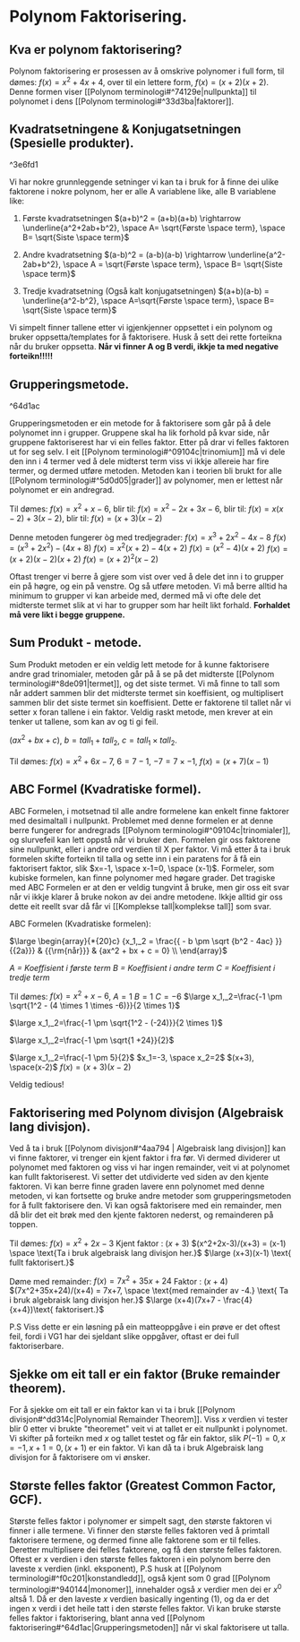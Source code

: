 # Polynom Faktorisering.

## Kva er polynom faktorisering?

Polynom faktorisering er prosessen av å omskrive polynomer i full form, til dømes: $f(x) = x^2+4x+4$, over til ein lettere form, $f(x)=(x+2)(x+2)$. Denne formen viser [[Polynom terminologi#^74129e|nullpunkta]] til polynomet i dens [[Polynom terminologi#^33d3ba|faktorer]].

## Kvadratsetningene & Konjugatsetningen (Spesielle produkter).

^3e6fd1

Vi har nokre grunnleggende setninger vi kan ta i bruk for å finne dei ulike faktorene i nokre polynom, her er alle A variablene like, alle B variablene like:

1. Første kvadratsetningen $(a+b)^2 = (a+b)(a+b) \rightarrow \underline{a^2+2ab+b^2}, \space A= \sqrt{Første \space term}, \space B= \sqrt{Siste \space term}$

2. Andre kvadratsetning
$(a-b)^2 = (a-b)(a-b) \rightarrow \underline{a^2-2ab+b^2}, \space A = \sqrt{Første \space term}, \space B= \sqrt{Siste \space term}$

3. Tredje kvadratsetning (Også kalt konjugatsetningen)
$(a+b)(a-b) = \underline{a^2-b^2}, \space A=\sqrt{Første \space term}, \space B= \sqrt{Siste \space term}$

Vi simpelt finner tallene etter vi igjenkjenner oppsettet i ein polynom og bruker oppsetta/templates for å faktorisere. Husk å sett dei rette forteikna når du bruker oppsetta.
**Når vi finner A og B verdi, ikkje ta med negative forteikn!!!!!**

## Grupperingsmetode.

^64d1ac

Grupperingsmetoden er ein metode for å faktorisere som går på å dele polynomet inn i grupper. Gruppene skal ha lik forhold på kvar side, når gruppene faktoriserest har vi ein felles faktor. Etter på drar vi felles faktoren ut for seg selv. I eit [[Polynom terminologi#^09104c|trinomium]] må vi dele den inn i 4 termer ved å dele midterst term viss vi ikkje allereie har fire termer, og dermed utføre metoden. Metoden kan i teorien bli brukt for alle [[Polynom terminologi#^5d0d05|grader]] av polynomer, men er lettest når polynomet er ein andregrad.

Til dømes:
$f(x)=x^2+x-6$, blir til:
$f(x)=x^2-2x+3x-6$, blir til:
$f(x)=x(x-2)+3(x-2)$, blir til:
$f(x)=(x+3)(x-2)$

Denne metoden fungerer òg med tredjegrader:
$f(x)=x^3+2x^2-4x-8$
$f(x)=(x^3+2x^2)-(4x+8)$
$f(x)=x^2(x+2)-4(x+2)$
$f(x)=(x^2-4)(x+2)$
$f(x)=(x+2)(x-2)(x+2)$
$f(x)=(x+2)^2(x-2)$

Oftast trenger vi berre å gjere som vist over ved å dele det inn i to grupper ein på høgre, og ein på venstre. Og så utføre metoden. 
Vi må berre alltid ha minimum to grupper vi kan arbeide med, dermed må vi ofte dele det midterste termet slik at vi har to grupper som har heilt likt forhald. **Forhaldet må vere likt i begge gruppene.**

## Sum Produkt - metode.
Sum Produkt metoden er ein veldig lett metode for å kunne faktorisere andre grad trinomialer, metoden går på å se på det midterste [[Polynom terminologi#^8de091|termet]], og det siste termet. Vi må finne to tall som når addert sammen blir det midterste termet sin koeffisient, og multiplisert sammen blir det siste termet sin koeffisient. Dette er faktorene til tallet når vi setter x foran tallene i ein faktor. Veldig raskt metode, men krever at ein tenker ut tallene, som kan av og ti gi feil.

$(ax^2+bx+c)$,
$b=tall_1+tall_2$, 
$c=tall_1\times tall_2.$

Til dømes:
$f(x)=x^2+6x-7$,
$6 = 7-1$,
$-7=7 \times -1$,
$f(x)=(x+7)(x-1)$


## ABC Formel (Kvadratiske formel).

ABC Formelen, i motsetnad til alle andre formelene kan enkelt finne faktorer med desimaltall i nullpunkt. Problemet med denne formelen er at denne berre fungerer for andregrads [[Polynom terminologi#^09104c|trinomialer]], og slurvefeil kan lett oppstå når vi bruker den. Formelen gir oss faktorene sine nullpunkt, eller i andre ord verdien til X per faktor. Vi må etter å ta i bruk formelen skifte forteikn til talla og sette inn i ein paratens for å få ein faktorisert faktor, slik $x=-1, \space x-1=0, \space (x-1)$. Formeler, som kubiske formelen, kan finne polynomer med høgare grader. Det tragiske med ABC Formelen er at den er veldig tungvint å bruke, men gir oss eit svar når vi ikkje klarer å bruke nokon av dei andre metodene. Ikkje alltid gir oss dette eit reellt svar då får vi [[Komplekse tall|komplekse tall]] som svar.

ABC Formelen (Kvadratiske formelen):

$\large \begin{array}{*{20}c} {x_1,_2 = \frac{{ - b \pm \sqrt {b^2 - 4ac} }}{{2a}}} & {{\rm{når}}} & {ax^2 + bx + c = 0} \\ \end{array}$

*A = Koeffisient i første term*
*B = Koeffisient i andre term*
*C = Koeffisient i tredje term*

Til dømes:
$f(x)=x^2+x-6$,
$A = 1$
$B = 1$
$C = -6$
$\large x_1,_2=\frac{-1 \pm \sqrt{1^2 - (4 \times 1 \times -6)}}{2 \times 1}$

$\large x_1,_2=\frac{-1 \pm \sqrt{1^2 - (-24)}}{2 \times 1}$

$\large x_1,_2=\frac{-1 \pm \sqrt{1 +24}}{2}$

$\large x_1,_2=\frac{-1 \pm 5}{2}$
$x_1=-3, \space x_2=2$
$(x+3), \space(x-2)$
$f(x)=(x+3)(x-2)$

Veldig tedious!

## Faktorisering med Polynom divisjon (Algebraisk lang divisjon).
Ved å ta i bruk [[Polynom divisjon#^4aa794 | Algebraisk lang divisjon]] kan vi finne faktorer, vi trenger ein kjent faktor i fra før. Vi dermed dividerer ut polynomet med faktoren og viss vi har ingen remainder, veit vi at polynomet kan fullt faktoriserest. Vi setter det utdividerte ved siden av den kjente faktoren. Vi kan berre finne graden lavere enn polynomet med denne metoden, vi kan fortsette og bruke andre metoder som grupperingsmetoden for å fullt faktorisere den. Vi kan også faktorisere med ein remainder, men då blir det eit brøk med den kjente faktoren nederst, og remainderen på toppen.

Til dømes:
$f(x)=x^2+2x-3$
$\text{Kjent faktor : } (x+3)$
$(x^2+2x-3)/(x+3) = (x-1) \space \text{Ta i bruk algebraisk lang divisjon her.}$
$\large (x+3)(x-1) \text{ fullt faktorisert.}$

Døme med remainder: 
$f(x)=7x^2+35x+24$
$\text{Faktor : } (x+4)$
$(7x^2+35x+24)/(x+4) = 7x+7, \space \text{med remainder av -4.} \text{ Ta i bruk algebraisk lang divisjon her.}$
$\large (x+4)(7x+7 - \frac{4}{x+4})\text{ faktorisert.}$

P.S Viss dette er ein løsning på ein matteoppgåve i ein prøve er det oftest feil, fordi i VG1 har dei sjeldant slike oppgåver, oftast er dei full faktoriserbare. 

## Sjekke om eit tall er ein faktor (Bruke remainder theorem). 
For å sjekke om eit tall er ein faktor kan vi ta i bruk [[Polynom divisjon#^dd314c|Polynomial Remainder Theorem]]. Viss $x$ verdien vi tester blir 0 etter vi brukte "theoremet" veit vi at tallet er eit nullpunkt i polynomet. Vi skifter på forteikn med $x$ og tallet testet og får ein faktor, slik $P(-1)=0, x = -1, x + 1 = 0, (x+1) \text{ er ein faktor}$. Vi kan då ta i bruk Algebraisk lang divisjon for å faktorisere om vi ønsker.


## Største felles faktor (Greatest Common Factor, GCF).
Største felles faktor i polynomer er simpelt sagt, den største faktoren vi finner i alle termene.
Vi finner den største felles faktoren ved å primtall faktorisere termene, og dermed finne alle faktorene som er til felles. Deretter multiplisere dei felles faktorene, og få den største felles faktoren. 
Oftest er x verdien i den største felles faktoren i ein polynom berre den laveste x verdien (inkl. eksponent), P.S husk at [[Polynom terminologi#^f0c201|konstandledd]], også kjent som 0 grad [[Polynom terminologi#^940144|monomer]], innehalder også $x$ verdier men dei er $x^0$ altså $1$. Då er den laveste $x$  verdien basically ingenting (1), og da er det ingen x verdi i det heile tatt i den største felles faktor. Vi kan bruke største felles faktor i faktorisering, blant anna ved [[Polynom faktorisering#^64d1ac|Grupperingsmetoden]] når vi skal faktorisere ut talla.